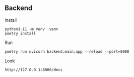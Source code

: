 ## Backend

Install
```shell
python3.11 -m venv .venv
poetry install
```

Run
```shell
poetry run uvicorn backend.main:app --reload --port=8000
```

Look
```shell
http://127.0.0.1:8000/docs
```
